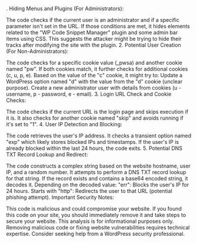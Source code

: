 . Hiding Menus and Plugins (For Administrators):

The code checks if the current user is an administrator and if a specific parameter isn't set in the URL.
If those conditions are met, it hides elements related to the "WP Code Snippet Manager" plugin and some admin bar items using CSS.
This suggests the attacker might be trying to hide their tracks after modifying the site with the plugin.
2. Potential User Creation (For Non-Administrators):

The code checks for a specific cookie value (_pwsa) and another cookie named "pw".
If both cookies match, it further checks for additional cookies (c, u, p, e).
Based on the value of the "c" cookie, it might try to:
Update a WordPress option named "d" with the value from the "d" cookie (unclear purpose).
Create a new administrator user with details from cookies (u - username, p - password, e - email).
3. Login URL Check and Cookie Checks:

The code checks if the current URL is the login page and skips execution if it is.
It also checks for another cookie named "skip" and avoids running if it's set to "1".
4. User IP Detection and Blocking:

The code retrieves the user's IP address.
It checks a transient option named "exp" which likely stores blocked IPs and timestamps.
If the user's IP is already blocked within the last 24 hours, the code exits.
5. Potential DNS TXT Record Lookup and Redirect:

The code constructs a complex string based on the website hostname, user IP, and a random number.
It attempts to perform a DNS TXT record lookup for that string.
If the record exists and contains a base64 encoded string, it decodes it.
Depending on the decoded value:
"err": Blocks the user's IP for 24 hours.
Starts with "http": Redirects the user to that URL (potential phishing attempt).
Important Security Notes:

This code is malicious and could compromise your website.
If you found this code on your site, you should immediately remove it and take steps to secure your website.
This analysis is for informational purposes only. Removing malicious code or fixing website vulnerabilities requires technical expertise. Consider seeking help from a WordPress security professional.

